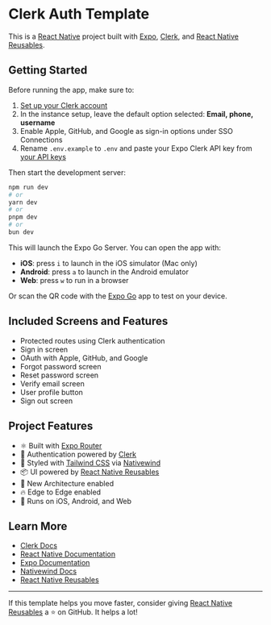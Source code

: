 # Clerk Auth Template

This is a [React Native](https://reactnative.dev) project built with [Expo](https://expo.dev), [Clerk](https://dub.sh/4VMboi9), and [React Native Reusables](https://www.reactnativereusables.com).

## Getting Started

Before running the app, make sure to:

1. [Set up your Clerk account](https://dub.sh/YETwwe7)
2. In the instance setup, leave the default option selected: **Email, phone, username**
3. Enable Apple, GitHub, and Google as sign-in options under SSO Connections
4. Rename `.env.example` to `.env` and paste your Expo Clerk API key from [your API keys](https://dub.sh/0cdWPsP)

Then start the development server:

```bash
npm run dev
# or
yarn dev
# or
pnpm dev
# or
bun dev
```

This will launch the Expo Go Server. You can open the app with:

- **iOS**: press `i` to launch in the iOS simulator (Mac only)
- **Android**: press `a` to launch in the Android emulator
- **Web**: press `w` to run in a browser

Or scan the QR code with the [Expo Go](https://expo.dev/go) app to test on your device.

## Included Screens and Features

- Protected routes using Clerk authentication
- Sign in screen
- OAuth with Apple, GitHub, and Google
- Forgot password screen
- Reset password screen
- Verify email screen
- User profile button
- Sign out screen

## Project Features

- ⚛️ Built with [Expo Router](https://expo.dev/router)
- 🔐 Authentication powered by [Clerk](https://dub.sh/sE9y0lH)
- 🎨 Styled with [Tailwind CSS](https://tailwindcss.com/) via [Nativewind](https://www.nativewind.dev/)
- 📦 UI powered by [React Native Reusables](https://github.com/founded-labs/react-native-reusables)
- 🚀 New Architecture enabled
- 🔥 Edge to Edge enabled
- 📱 Runs on iOS, Android, and Web

## Learn More

- [Clerk Docs](https://dub.sh/sE9y0lH)
- [React Native Documentation](https://reactnative.dev/docs/getting-started)
- [Expo Documentation](https://docs.expo.dev/)
- [Nativewind Docs](https://www.nativewind.dev/)
- [React Native Reusables](https://www.reactnativereusables.com)

---

If this template helps you move faster, consider giving [React Native Reusables](https://github.com/founded-labs/react-native-reusables) a ⭐ on GitHub. It helps a lot!

